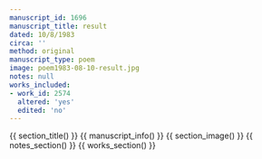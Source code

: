 ```yaml
---
manuscript_id: 1696
manuscript_title: result
dated: 10/8/1983
circa: ''
method: original
manuscript_type: poem
image: poem1983-08-10-result.jpg
notes: null
works_included:
- work_id: 2574
  altered: 'yes'
  edited: 'no'
---
```


{{ section_title() }}
{{ manuscript_info() }}
{{ section_image() }}
{{ notes_section() }}
{{ works_section() }}
